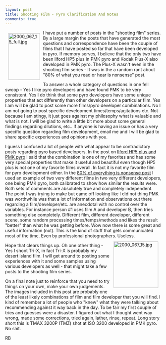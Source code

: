 ```yaml
---
layout: post
title: Shooting Film - Pyro Clarification And Notes
comments: true
---
```

<a rel="lightbox" href="/wp-content/uploads/2009/06/2000_067_15_full.jpg"><img title="2000_067_15_full.jpg" src="/wp-content/uploads/2009/06/.thumbs/.2000_067_15_full.jpg" border="0" alt="2000_067_15_full.jpg" hspace="10" vspace="10" width="102" height="150" align="left" /></a>I have put a number of posts in the "shooting film" series. By a large margin the posts that have generated the most questions and correspondence have been the couple of films that I have posted so far that have been developed in pyro. If memory serves, I believe that the only two have been Ilford HP5 plus in PMK pyro and Kodak Plus-X also developed in PMK pyro. The Plus-X wasn't even in the shooting film series - It was in the a random rant about "80% of what you read or hear is nonsense" post.

To answer a whole category of questions in one fell swoop - Yes I like pyro developers and have found PMK to be very consistent. Yes I do think that some pyro developers have some unique properties that act differently than other developers on a particular film. Yes I am will be glad to post some more films/pyro developer combinations. No I am not going to post specific development times/temps/agitations etc. Not because I am stingy, it just goes against my philosophy what is valuable and what is not. I will be glad to write a little bit more about some general findings regarding dilutions, etc.. If anyone is having an issue or has a very specific question regarding film development, email me and I will be glad to share specific experiences and opinions with you.

I guess I confused a lot of people with what appear to be contradictory posts regarding pyro based developers. In the post on <a href="http://photo.rwboyer.com/2009/06/shooting-film-ilford-hp5-plus/">Ilford HP5 plus and PMK pyro</a> I said that the combination is one of my favorites and has some very special properties that make it useful and beautiful even though HP5 plus is not one of my favorite films overall. In fact it is not my favorite film for pyro development either. In the <a href="http://photo.rwboyer.com/2009/06/80-of-everything-you-read-about-photography-is-complete-nonsense/">80% of everything is nonsense post</a> I used an example of two very different films in two very different developers, one being PMK pyro, both calibrated to show how similar the results were. Both sets of comments are absolutely true and completely independent. The point I was trying to make but came off looking like I did not thing PMK was worthwhile was that a lot of information and observations out there regarding a film/developer/etc. are anecdotal with no control over the variables. For instance person #1 uses film A and developer B, then tries something else completely. Different film, different developer, different scene, some random processing times/temps/methods and likes the result "better" than what he was getting before. Wow now there is some great and useful information (not). This is the kind of stuff that gets communicated most of the time. Even by professional photographers. Useless.<a rel="lightbox" href="/wp-content/uploads/2009/06/2000_067_15.jpg"><img title="2000_067_15.jpg" src="/wp-content/uploads/2009/06/.thumbs/.2000_067_15.jpg" border="0" alt="2000_067_15.jpg" hspace="10" vspace="10" width="144" height="150" align="right" /></a>

Hope that clears things up. Oh one other thing - Yes I shoot Tri-X, in fact Tri-X is probably my desert island film. I will get around to posting some experiences with it and some samples using various developers as well - that might take a few posts to the shooting film series.

On a final note just to reinforce that you need to try things on your own, make your own judgements. The images included in this post are probably one of the least likely combinations of film and film developer that you will find. I kind of remember a lot of people who "knew" what they were talking about recommending against it way back in the day. To be fair my first couple of tries and guesses were a disaster. I figured out what I thought went way wrong, made some corrections, tried again, lather, rinse, repeat. Long story short this is TMAX 3200P (TMZ) shot at ISO 3200 developed in PMK pyro. No shit.

RB
